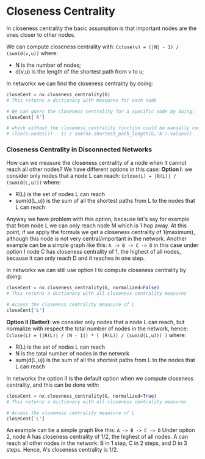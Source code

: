 # Closeness Centrality

In closeness centrality the basic assumption is that important nodes
are the ones closer to other nodes.

We can compute closeness centrality with:
`Cclose(v) = (|N| - 1) / (sum(d(v,u))`
where:
- N is the number of nodes;
- d(v,u) is the length of the shortest path from v to u;

In networkx we can find the closeness centrality by doing:
```python
closeCent = nx.closeness_centrality(G)
# This returns a dictionary with measures for each node

# We can query the closeness centrality for a specific node by doing:
closeCent['A']

# which without the closeness_centrality function could be manually computed (and is equivalent to) as:
# (len(G.nodes()) - 1) / sum(nx.shortest_path_length(G,'A').values()
```

### Closeness Centrality in Disconnected Networks

How can we measure the closeness centrality of a node when
it cannot reach all other nodes?
We have different options in this case:
**Option I**: we consider only nodes that a node L can reach:
`Cclose(L) = |R(L)| / (sum(d(L,u)))`
where:
- R(L) is the set of nodes L can reach
- sum(d(L,u)) is the sum of all the shortest paths from L to the nodes that L can reach

Anyway we have problem with this option, because let's say for example that
from node L we can only reach node M which is 1 hop away. At this point,
if we apply the formula we get a closeness centrality of 1(maximum), although this node
is not very central/important in the network.
Another example can be a simple graph like this:
`A -> B -> C -> D`
in this case under option I node C has closeness centrality of 1, the
highest of all nodes, because it can only reach D and it reaches in
one step.

In networkx we can still use option I to compute closeness centrality by doing:
```python
closeCent = nx.closeness_centrality(G, normalized=False)
# This returns a dictionary with all closeness centrality measures

# Access the closeness centrality meaasure of L
closeCent['L']
```


**Option II (Better)**: we consider only nodes that a node L can reach, but
normalize with respect the total number of nodes in the network, hence:
`Cclose(L) = (|R(L)| / |N - 1|) * ( |R(L)| / (sum(d(L,u))) )`
where:
- R(L) is the set of nodes L can reach
- N is the total number of nodes in the network
- sum(d(L,u)) is the sum of all the shortest paths from L to the nodes that L can reach


In networkx the option II is the default option when we compute closeness centrality,
and this can be done with:
```python
closeCent = nx.closeness_centrality(G, normalized=True)
# This returns a dictionary with all closeness centrality measures

# Access the closeness centrality meaasure of L
closeCent['L']
```
An example can be a simple graph like this:
`A -> B -> C -> D`
Under option 2, node A has closeness centrality of 1/2, the highest of
all nodes. A can reach all other nodes in the network: B in 1 step,
C in 2 steps, and D in 3 steps. Hence, A's closeness centrality is 1/2.
